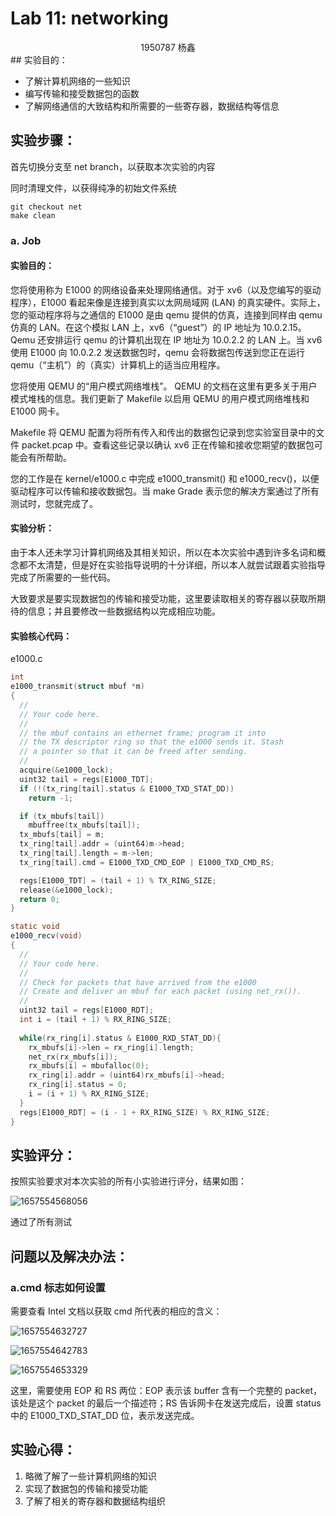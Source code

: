 # Lab 11: networking



<center>1950787  杨鑫</center>
## 实验目的：

- 了解计算机网络的一些知识
- 编写传输和接受数据包的函数
- 了解网络通信的大致结构和所需要的一些寄存器，数据结构等信息





## 实验步骤：

首先切换分支至 net branch，以获取本次实验的内容

同时清理文件，以获得纯净的初始文件系统

```shell
git checkout net
make clean
```



### a. Job

#### 实验目的：

您将使用称为 E1000 的网络设备来处理网络通信。对于 xv6（以及您编写的驱动程序），E1000 看起来像是连接到真实以太网局域网 (LAN) 的真实硬件。实际上，您的驱动程序将与之通信的 E1000 是由 qemu 提供的仿真，连接到同样由 qemu 仿真的 LAN。在这个模拟 LAN 上，xv6（“guest”）的 IP 地址为 10.0.2.15。 Qemu 还安排运行 qemu 的计算机出现在 IP 地址为 10.0.2.2 的 LAN 上。当 xv6 使用 E1000 向 10.0.2.2 发送数据包时，qemu 会将数据包传送到您正在运行 qemu（“主机”）的（真实）计算机上的适当应用程序。

您将使用 QEMU 的“用户模式网络堆栈”。 QEMU 的文档在这里有更多关于用户模式堆栈的信息。我们更新了 Makefile 以启用 QEMU 的用户模式网络堆栈和 E1000 网卡。

Makefile 将 QEMU 配置为将所有传入和传出的数据包记录到您实验室目录中的文件 packet.pcap 中。查看这些记录以确认 xv6 正在传输和接收您期望的数据包可能会有所帮助。

您的工作是在 kernel/e1000.c 中完成 e1000_transmit() 和 e1000_recv()，以便驱动程序可以传输和接收数据包。当 make Grade 表示您的解决方案通过了所有测试时，您就完成了。



#### 实验分析：

由于本人还未学习计算机网络及其相关知识，所以在本次实验中遇到许多名词和概念都不太清楚，但是好在实验指导说明的十分详细，所以本人就尝试跟着实验指导完成了所需要的一些代码。

大致要求是要实现数据包的传输和接受功能，这里要读取相关的寄存器以获取所期待的信息；并且要修改一些数据结构以完成相应功能。



#### 实验核心代码：

e1000.c

```c
int
e1000_transmit(struct mbuf *m)
{
  //
  // Your code here.
  //
  // the mbuf contains an ethernet frame; program it into
  // the TX descriptor ring so that the e1000 sends it. Stash
  // a pointer so that it can be freed after sending.
  //
  acquire(&e1000_lock);
  uint32 tail = regs[E1000_TDT];
  if (!(tx_ring[tail].status & E1000_TXD_STAT_DD))
    return -1;

  if (tx_mbufs[tail])
    mbuffree(tx_mbufs[tail]);
  tx_mbufs[tail] = m;
  tx_ring[tail].addr = (uint64)m->head;
  tx_ring[tail].length = m->len;
  tx_ring[tail].cmd = E1000_TXD_CMD_EOP | E1000_TXD_CMD_RS;

  regs[E1000_TDT] = (tail + 1) % TX_RING_SIZE;
  release(&e1000_lock);
  return 0;
}

static void
e1000_recv(void)
{
  //
  // Your code here.
  //
  // Check for packets that have arrived from the e1000
  // Create and deliver an mbuf for each packet (using net_rx()).
  //
  uint32 tail = regs[E1000_RDT];
  int i = (tail + 1) % RX_RING_SIZE;
  
  while(rx_ring[i].status & E1000_RXD_STAT_DD){
    rx_mbufs[i]->len = rx_ring[i].length;
    net_rx(rx_mbufs[i]);
    rx_mbufs[i] = mbufalloc(0);
    rx_ring[i].addr = (uint64)rx_mbufs[i]->head;
    rx_ring[i].status = 0;
    i = (i + 1) % RX_RING_SIZE;
  }
  regs[E1000_RDT] = (i - 1 + RX_RING_SIZE) % RX_RING_SIZE;
}
```



## 实验评分：

按照实验要求对本次实验的所有小实验进行评分，结果如图：

![1657554568056](C:\Users\86136\AppData\Roaming\Typora\typora-user-images\1657554568056.png)

通过了所有测试



## 问题以及解决办法：

### a.cmd 标志如何设置

需要查看 Intel 文档以获取 cmd 所代表的相应的含义：

![1657554632727](C:\Users\86136\AppData\Roaming\Typora\typora-user-images\1657554632727.png)

![1657554642783](C:\Users\86136\AppData\Roaming\Typora\typora-user-images\1657554642783.png)

![1657554653329](C:\Users\86136\AppData\Roaming\Typora\typora-user-images\1657554653329.png)

这里，需要使用 EOP 和 RS 两位：EOP 表示该 buffer 含有一个完整的 packet，该处是这个 packet 的最后一个描述符；RS 告诉网卡在发送完成后，设置 status 中的 E1000_TXD_STAT_DD 位，表示发送完成。



## 实验心得：

1. 略微了解了一些计算机网络的知识
2. 实现了数据包的传输和接受功能
3. 了解了相关的寄存器和数据结构组织